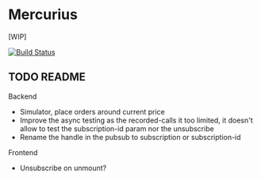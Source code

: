 # Mercurius

[WIP]

[![Build Status](https://travis-ci.org/eeng/mercurius.svg?branch=master)](https://travis-ci.org/eeng/mercurius)

## TODO README

Backend

- Simulator, place orders around current price
- Improve the async testing as the recorded-calls it too limited, it doesn't allow to test the subscription-id param nor the unsubscribe
- Rename the handle in the pubsub to subscription or subscription-id

Frontend

- Unsubscribe on unmount?
